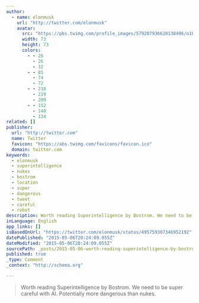 ```yaml
---
author:
  - name: elonmusk
    url: "http://twitter.com/elonmusk"
    avatar:
      src: "https://pbs.twimg.com/profile_images/579207936620138496/o1LpNXMK_bigger.jpg"
      width: 73
      height: 73
      colors:
        - - 26
          - 26
          - 32
        - - 85
          - 74
          - 72
        - - 218
          - 219
          - 209
        - - 152
          - 140
          - 134
related: []
publisher:
  url: "http://twitter.com"
  name: Twitter
  favicon: "https://abs.twimg.com/favicons/favicon.ico"
  domain: twitter.com
keywords:
  - elonmusk
  - superintelligence
  - nukes
  - bostrom
  - location
  - super
  - dangerous
  - tweet
  - careful
  - robot
description: Worth reading Superintelligence by Bostrom. We need to be super careful with AI. Potentially more dangerous than nukes.
inLanguage: English
app_links: []
isBasedOnUrl: "https://twitter.com/elonmusk/status/495759307346952192"
datePublished: "2015-05-06T20:24:09.055Z"
dateModified: "2015-05-06T20:24:09.055Z"
sourcePath: _posts/2015-05-06-worth-reading-superintelligence-by-bostrom-we-need-to-be-su.md
published: true
_type: Comment
_context: "http://schema.org"

---
```

> Worth reading Superintelligence by Bostrom&period; We need to be super careful with AI&period; Potentially more dangerous than nukes&period;